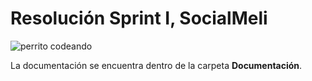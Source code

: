 # Resolución Sprint I, SocialMeli

![perrito codeando](https://memegenerator.net/img/instances/81959000.jpg)


La documentación se encuentra dentro de la carpeta **Documentación**.
